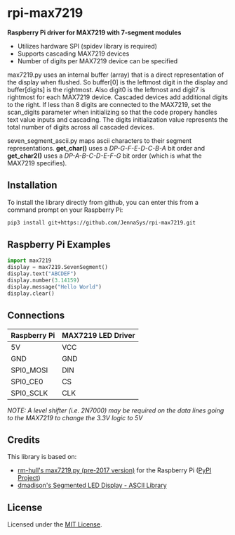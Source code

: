 # rpi-max7219
**Raspberry Pi driver for MAX7219 with 7-segment modules**

* Utilizes hardware SPI (spidev library is required)
* Supports cascading MAX7219 devices
* Number of digits per MAX7219 device can be specified

max7219.py uses an internal buffer (array) that is a direct representation of the display when flushed.  So buffer[0] is the leftmost digit in the display and buffer[digits] is the rightmost.  Also digit0 is the leftmost and digit7 is rightmost for each MAX7219 device.  Cascaded devices add additional digits to the right.  If less than 8 digits are connected to the MAX7219, set the scan_digits parameter when initializing so that the code propery handles text value inputs and cascading.  The digits initialization value represents the total number of digits across all cascaded devices.

seven_segment_ascii.py maps ascii characters to their segment representations.  **get_char()** uses a *DP-G-F-E-D-C-B-A* bit order and **get_char2()** uses a *DP-A-B-C-D-E-F-G* bit order (which is what the MAX7219 specifies).


## Installation
To install the library directly from github, you can enter this from a command prompt on your Raspberry Pi:
```bash
pip3 install git+https://github.com/JennaSys/rpi-max7219.git
```


## Raspberry Pi Examples

```python
import max7219
display = max7219.SevenSegment()
display.text("ABCDEF")
display.number(3.14159)
display.message("Hello World")
display.clear()
```

## Connections

Raspberry Pi     | MAX7219 LED Driver
---------------- | ----------------------
5V               | VCC 
GND              | GND
SPI0_MOSI        | DIN
SPI0_CE0         | CS
SPI0_SCLK        | CLK

*NOTE: A level shifter (i.e. 2N7000) may be required on the data lines going to the MAX7219 to change the 3.3V logic to 5V*


## Credits
This library is based on:
* [rm-hull's max7219.py (pre-2017 version)](https://github.com/rm-hull/max7219) for the Raspberry Pi ([PyPI Project](https://pypi.org/project/max7219/))
* [dmadison's Segmented LED Display - ASCII Library](https://github.com/dmadison/LED-Segment-ASCII)


## License

Licensed under the [MIT License](http://opensource.org/licenses/MIT).
